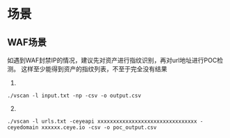
# 场景

## WAF场景

如遇到WAF封禁IP的情况，建议先对资产进行指纹识别，再对url地址进行POC检测。
这样至少能得到资产的指纹列表，不至于完全没有结果

1.
```shell
./vscan -l input.txt -np -csv -o output.csv
```

2.
```shell
./vscan -l urls.txt -ceyeapi xxxxxxxxxxxxxxxxxxxxxxxxxxxxxxxx -ceyedomain xxxxxx.ceye.io -csv -o poc_output.csv
```
